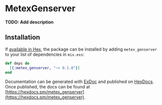 # MetexGenserver

**TODO: Add description**

## Installation

If [available in Hex](https://hex.pm/docs/publish), the package can be installed
by adding `metex_genserver` to your list of dependencies in `mix.exs`:

```elixir
def deps do
  [{:metex_genserver, "~> 0.1.0"}]
end
```

Documentation can be generated with [ExDoc](https://github.com/elixir-lang/ex_doc)
and published on [HexDocs](https://hexdocs.pm). Once published, the docs can
be found at [https://hexdocs.pm/metex_genserver](https://hexdocs.pm/metex_genserver).

